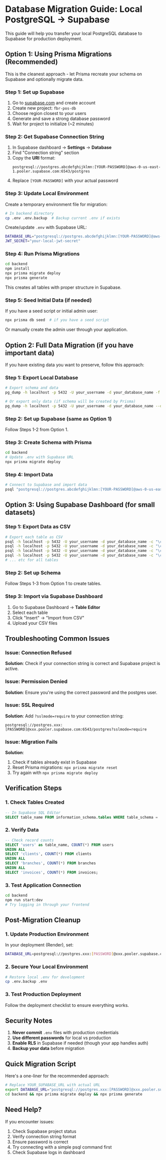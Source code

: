 # Database Migration Guide: Local PostgreSQL → Supabase

This guide will help you transfer your local PostgreSQL database to Supabase for production deployment.

## Option 1: Using Prisma Migrations (Recommended)

This is the cleanest approach - let Prisma recreate your schema on Supabase and optionally migrate data.

### Step 1: Set up Supabase
1. Go to [supabase.com](https://supabase.com) and create account
2. Create new project: `fbr-pos-db`
3. Choose region closest to your users
4. Generate and save a strong database password
5. Wait for project to initialize (~2 minutes)

### Step 2: Get Supabase Connection String
1. In Supabase dashboard → **Settings** → **Database**
2. Find "Connection string" section
3. Copy the **URI** format:
   ```
   postgresql://postgres.abcdefghijklmn:[YOUR-PASSWORD]@aws-0-us-east-1.pooler.supabase.com:6543/postgres
   ```
4. Replace `[YOUR-PASSWORD]` with your actual password

### Step 3: Update Local Environment
Create a temporary environment file for migration:

```bash
# In backend directory
cp .env .env.backup  # Backup current .env if exists
```

Create/update `.env` with Supabase URL:
```bash
DATABASE_URL="postgresql://postgres.abcdefghijklmn:[YOUR-PASSWORD]@aws-0-us-east-1.pooler.supabase.com:6543/postgres"
JWT_SECRET="your-local-jwt-secret"
```

### Step 4: Run Prisma Migrations
```bash
cd backend
npm install
npx prisma migrate deploy
npx prisma generate
```

This creates all tables with proper structure in Supabase.

### Step 5: Seed Initial Data (if needed)
If you have a seed script or initial admin user:
```bash
npx prisma db seed  # if you have a seed script
```

Or manually create the admin user through your application.

## Option 2: Full Data Migration (if you have important data)

If you have existing data you want to preserve, follow this approach:

### Step 1: Export Local Database
```bash
# Export schema and data
pg_dump -h localhost -p 5432 -U your_username -d your_database_name -f local_backup.sql

# Or export only data (if schema will be created by Prisma)
pg_dump -h localhost -p 5432 -U your_username -d your_database_name --data-only -f local_data.sql
```

### Step 2: Set up Supabase (same as Option 1)
Follow Steps 1-2 from Option 1.

### Step 3: Create Schema with Prisma
```bash
cd backend
# Update .env with Supabase URL
npx prisma migrate deploy
```

### Step 4: Import Data
```bash
# Connect to Supabase and import data
psql "postgresql://postgres.abcdefghijklmn:[YOUR-PASSWORD]@aws-0-us-east-1.pooler.supabase.com:6543/postgres" -f local_data.sql
```

## Option 3: Using Supabase Dashboard (for small datasets)

### Step 1: Export Data as CSV
```bash
# Export each table as CSV
psql -h localhost -p 5432 -U your_username -d your_database_name -c "\copy users TO 'users.csv' CSV HEADER"
psql -h localhost -p 5432 -U your_username -d your_database_name -c "\copy clients TO 'clients.csv' CSV HEADER"
psql -h localhost -p 5432 -U your_username -d your_database_name -c "\copy branches TO 'branches.csv' CSV HEADER"
psql -h localhost -p 5432 -U your_username -d your_database_name -c "\copy invoices TO 'invoices.csv' CSV HEADER"
# ... etc for all tables
```

### Step 2: Set up Schema
Follow Steps 1-3 from Option 1 to create tables.

### Step 3: Import via Supabase Dashboard
1. Go to Supabase Dashboard → **Table Editor**
2. Select each table
3. Click "Insert" → "Import from CSV"
4. Upload your CSV files

## Troubleshooting Common Issues

### Issue: Connection Refused
**Solution**: Check if your connection string is correct and Supabase project is active.

### Issue: Permission Denied
**Solution**: Ensure you're using the correct password and the postgres user.

### Issue: SSL Required
**Solution**: Add `?sslmode=require` to your connection string:
```
postgresql://postgres.xxx:[PASSWORD]@xxx.pooler.supabase.com:6543/postgres?sslmode=require
```

### Issue: Migration Fails
**Solution**: 
1. Check if tables already exist in Supabase
2. Reset Prisma migrations: `npx prisma migrate reset`
3. Try again with `npx prisma migrate deploy`

## Verification Steps

### 1. Check Tables Created
```sql
-- In Supabase SQL Editor
SELECT table_name FROM information_schema.tables WHERE table_schema = 'public';
```

### 2. Verify Data
```sql
-- Check record counts
SELECT 'users' as table_name, COUNT(*) FROM users
UNION ALL
SELECT 'clients', COUNT(*) FROM clients
UNION ALL
SELECT 'branches', COUNT(*) FROM branches
UNION ALL
SELECT 'invoices', COUNT(*) FROM invoices;
```

### 3. Test Application Connection
```bash
cd backend
npm run start:dev
# Try logging in through your frontend
```

## Post-Migration Cleanup

### 1. Update Production Environment
In your deployment (Render), set:
```bash
DATABASE_URL=postgresql://postgres.xxx:[PASSWORD]@xxx.pooler.supabase.com:6543/postgres
```

### 2. Secure Your Local Environment
```bash
# Restore local .env for development
cp .env.backup .env
```

### 3. Test Production Deployment
Follow the deployment checklist to ensure everything works.

## Security Notes

1. **Never commit** `.env` files with production credentials
2. **Use different passwords** for local vs production
3. **Enable RLS** in Supabase if needed (though your app handles auth)
4. **Backup your data** before migration

## Quick Migration Script

Here's a one-liner for the recommended approach:

```bash
# Replace YOUR_SUPABASE_URL with actual URL
export DATABASE_URL="postgresql://postgres.xxx:[PASSWORD]@xxx.pooler.supabase.com:6543/postgres"
cd backend && npx prisma migrate deploy && npx prisma generate
```

## Need Help?

If you encounter issues:
1. Check Supabase project status
2. Verify connection string format
3. Ensure password is correct
4. Try connecting with a simple psql command first
5. Check Supabase logs in dashboard 